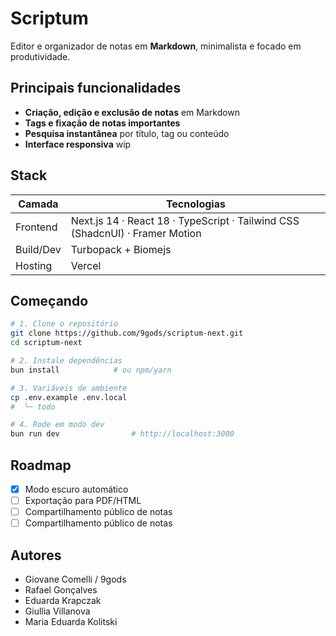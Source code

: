 # Scriptum

Editor e organizador de notas em **Markdown**, minimalista e focado em produtividade.

## Principais funcionalidades

* **Criação, edição e exclusão de notas** em Markdown
* **Tags e fixação de notas importantes**
* **Pesquisa instantânea** por título, tag ou conteúdo
* **Interface responsiva** wip

## Stack

| Camada              | Tecnologias                                                                  |
| ------------------- | ---------------------------------------------------------------------------- |
| Frontend            | Next.js 14 · React 18 · TypeScript · Tailwind CSS (ShadcnUI) · Framer Motion |
| Build/Dev           | Turbopack + Biomejs                                               |
| Hosting | Vercel                                                                       |

## Começando

```bash
# 1. Clone o repositório
git clone https://github.com/9gods/scriptum-next.git
cd scriptum-next

# 2. Instale dependências
bun install            # ou npm/yarn

# 3. Variáveis de ambiente
cp .env.example .env.local
#  └─ todo

# 4. Rode em modo dev
bun run dev                # http://localhost:3000
```

## Roadmap

* [X] Modo escuro automático
* [ ] Exportação para PDF/HTML
* [ ] Compartilhamento público de notas
* [ ] Compartilhamento público de notas

## Autores

* Giovane Comelli / 9gods
* Rafael Gonçalves
* Eduarda Krapczak
* Giullia Villanova
* Maria Eduarda Kolitski
